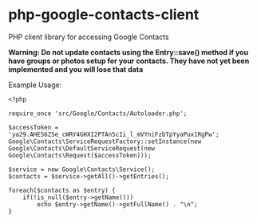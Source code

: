 php-google-contacts-client
==========================

PHP client library for accessing Google Contacts

**Warning: Do not update contacts using the Entry::save() method if you have groups or photos setup for your contacts.  They have not yet been implemented and you will lose that data**

Example Usage:

```
<?php

require_once 'src/Google/Contacts/Autoloader.php';

$accessToken = 'ya29.AHES6ZSe_cWRY4GHXI2PTAn5cIi_l_mVYniFzbTpYyaPux1RgPw';
Google\Contacts\ServiceRequestFactory::setInstance(new Google\Contacts\DefaultServiceRequest(new Google\Contacts\Request($accessToken)));

$service = new Google\Contacts\Service();
$contacts = $service->getAll()->getEntries();

foreach($contacts as $entry) {
    if(!is_null($entry->getName()))
        echo $entry->getName()->getFullName() . "\n";
}
```
